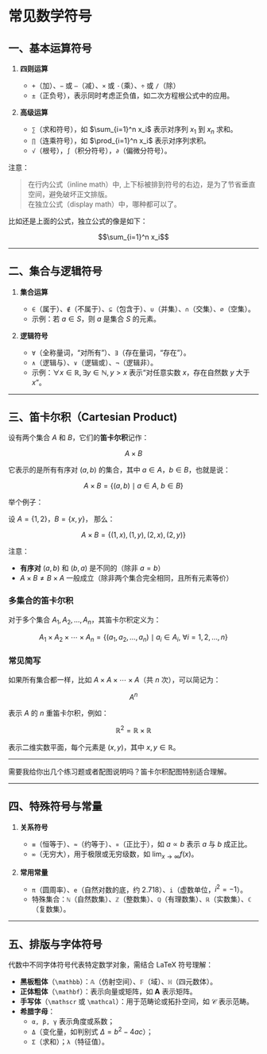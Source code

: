 # 常见数学符号

## 一、基本运算符号

1. **四则运算**  
   - `+`（加）、`−` 或 `–`（减）、`×` 或 `·`（乘）、`÷` 或 `/`（除）  
   - `±`（正负号），表示同时考虑正负值，如二次方程根公式中的应用。

2. **高级运算**  
   - `∑`（求和符号），如 $\sum_{i=1}^n x_i$ 表示对序列 $x_1$ 到 $x_n$ 求和。  
   - `∏`（连乘符号），如 $\prod_{i=1}^n x_i$ 表示对序列求积。  
   - `√`（根号），`∫`（积分符号），`∂`（偏微分符号）。

注意：

> 在行内公式（inline math）中, 上下标被排到符号的右边，是为了节省垂直空间，避免破坏正文排版。  
> 在独立公式（display math）中，哪种都可以了。

比如还是上面的公式，独立公式的像是如下：

$$\sum_{i=1}^n x_i$$

---

## 二、集合与逻辑符号

1. **集合运算**  
   - `∈`（属于）、`∉`（不属于）、`⊆`（包含于）、`∪`（并集）、`∩`（交集）、`∅`（空集）。  
   - 示例：若 $a ∈ S$，则 $a$ 是集合 $S$ 的元素。

2. **逻辑符号**  
   - `∀`（全称量词，“对所有”）、`∃`（存在量词，“存在”）。  
   - `∧`（逻辑与）、`∨`（逻辑或）、`¬`（逻辑非）。  
   - 示例：$∀x ∈ ℝ, ∃y ∈ ℕ, y > x$ 表示“对任意实数 $x$，存在自然数 $y$ 大于 $x$”。

---

## 三、笛卡尔积（Cartesian Product)

设有两个集合 $A$ 和 $B$，它们的**笛卡尔积**记作：

$$
A \times B
$$

它表示的是所有有序对 $(a, b)$ 的集合，其中 $a \in A$，$b \in B$，也就是说：

$$
A \times B = \{ (a, b) \mid a \in A,\ b \in B \}
$$

举个例子：

设  $A = \{1, 2\}$，$B = \{x, y\}$，  那么：

$$
A \times B = \{ (1, x), (1, y), (2, x), (2, y) \}
$$

注意：  
- **有序对** $(a, b)$ 和 $(b, a)$ 是不同的（除非 $a = b$）  
- $A \times B \neq B \times A$ 一般成立（除非两个集合完全相同，且所有元素等价）

### 多集合的笛卡尔积

对于多个集合 $A_1, A_2, \dots, A_n$，其笛卡尔积定义为：

$$
A_1 \times A_2 \times \cdots \times A_n = \{ (a_1, a_2, \dots, a_n) \mid a_i \in A_i,\ \forall i = 1, 2, \dots, n \}
$$

### 常见简写

如果所有集合都一样，比如 $A \times A \times \cdots \times A$（共 $n$ 次），可以简记为：

$$
A^n
$$

表示 $A$ 的 $n$ 重笛卡尔积，例如：

$$
\mathbb{R}^2 = \mathbb{R} \times \mathbb{R}
$$

表示二维实数平面，每个元素是 $(x, y)$，其中 $x, y \in \mathbb{R}$。

---

需要我给你出几个练习题或者配图说明吗？笛卡尔积配图特别适合理解。

---

## 四、特殊符号与常量

1. **关系符号**  
   - `≡`（恒等于）、`≈`（约等于）、`∝`（正比于），如 $a ∝ b$ 表示 $a$ 与 $b$ 成正比。  
   - `∞`（无穷大），用于极限或无穷级数，如 $\lim_{x→\infty} f(x)$。

2. **常用常量**  
   - `π`（圆周率）、`e`（自然对数的底，约 2.718）、`i`（虚数单位，$i^2 = -1$）。  
   - 特殊集合：`ℕ`（自然数集）、`ℤ`（整数集）、`ℚ`（有理数集）、`ℝ`（实数集）、`ℂ`（复数集）。

---

## 五、排版与字体符号

代数中不同字体符号代表特定数学对象，需结合 LaTeX 符号理解：
- **黑板粗体**（`\mathbb`）：`𝔸`（仿射空间）、`𝔽`（域）、`ℍ`（四元数体）。  
- **正体粗体**（`\mathbf`）：表示向量或矩阵，如 $\mathbf{A}$ 表示矩阵。  
- **手写体**（`\mathscr` 或 `\mathcal`）：用于范畴论或拓扑空间，如 $\mathscr{C}$ 表示范畴。  
- **希腊字母**：
   - `α, β, γ` 表示角度或系数；
   - `Δ`（变化量，如判别式 $\Delta = b^2-4ac$）；
   - `Σ`（求和）；`λ`（特征值）。  
